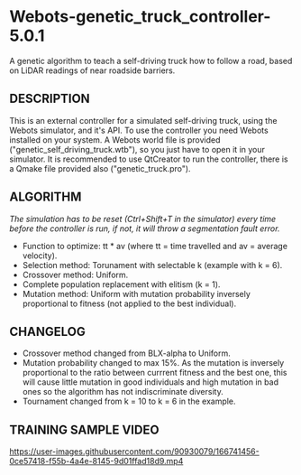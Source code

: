 # Webots-genetic_truck_controller-5.0.1
A genetic algorithm to teach a self-driving truck how to follow a road, based on LiDAR readings of near roadside barriers.

## DESCRIPTION
This is an external controller for a simulated self-driving truck, using the Webots simulator, and it's API.
To use the controller you need Webots installed on your system. A Webots world file is provided ("genetic_self_driving_truck.wtb"),
so you just have to open it in your simulator. It is recommended to use QtCreator to run the controller, there is a Qmake file provided
also ("genetic_truck.pro").

## ALGORITHM
*The simulation has to be reset (Ctrl+Shift+T in the simulator) every time before the controller is run,*
*if not, it will throw a segmentation fault error.*

- Function to optimize: tt * av (where tt = time travelled and av = average velocity).  
- Selection method: Torunament with selectable k (example with k = 6).  
- Crossover method: Uniform.
- Complete population replacement with elitism (k = 1).
- Mutation method: Uniform with mutation probability inversely proportional to fitness (not applied to the best individual).

## CHANGELOG
- Crossover method changed from BLX-alpha to Uniform.
- Mutation probability changed to max 15%. As the mutation is inversely proportional to the ratio between currrent fitness and the best one,
this will cause little mutation in good individuals and high mutation in bad ones so the algorithm has not indiscriminate diversity.
- Tournament changed from k = 10 to k = 6 in the example.

## TRAINING SAMPLE VIDEO
https://user-images.githubusercontent.com/90930079/166741456-0ce57418-f55b-4a4e-8145-9d01ffad18d9.mp4
